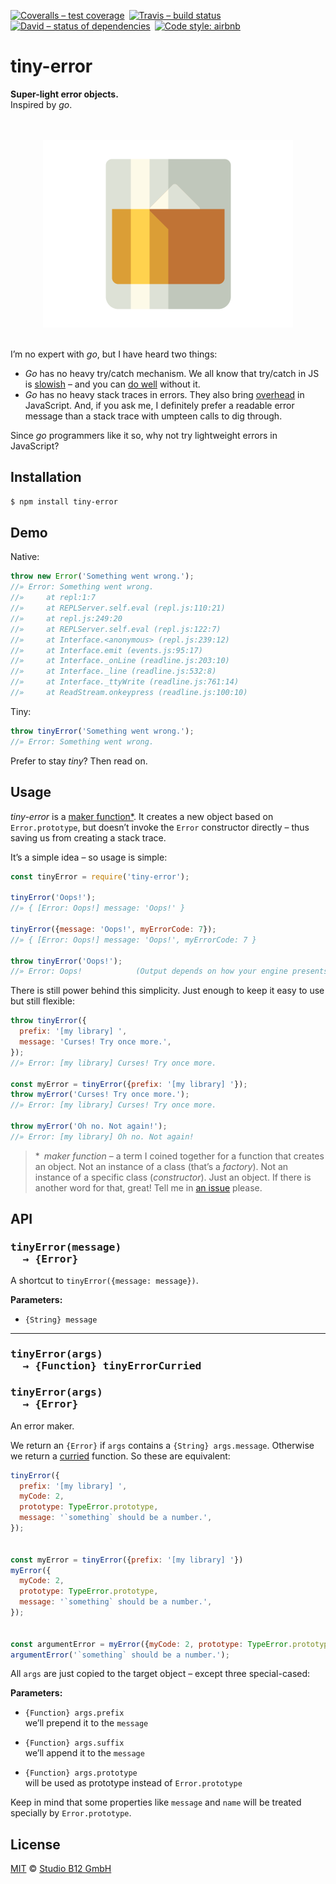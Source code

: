 [![Coveralls – test coverage
](https://img.shields.io/coveralls/studio-b12/tiny-error.svg?style=flat-square
)](https://coveralls.io/r/studio-b12/tiny-error
) [![Travis – build status
](https://img.shields.io/travis/studio-b12/tiny-error/master.svg?style=flat-square
)](https://travis-ci.org/studio-b12/tiny-error
) [![David – status of dependencies
](https://img.shields.io/david/studio-b12/tiny-error.svg?style=flat-square
)](https://david-dm.org/studio-b12/tiny-error
) [![Code style: airbnb
](https://img.shields.io/badge/code%20style-airbnb-blue.svg?style=flat-square
)](https://github.com/airbnb/javascript
)



tiny-error
==========

**Super-light error objects.**  
Inspired by *go*.

<p align="center"><a
  title="Graphic by the great Justin Mezzell"
  href="http://justinmezzell.tumblr.com/post/66281274442"
  >
  <br/>
  <br/>
  <img
    alt="lightweight"
    src="Readme/Lightweight.gif"
    width="400"
    height="300"
  />
  <br/>
  <br/>
</a></p>

I’m no expert with *go*, but I have heard two things:

* *Go* has no heavy try/catch mechanism. We all know that try/catch in JS is [slowish](https://jsperf.com/try-catch-performance-overhead) – and you can [do well](http://stackoverflow.com/a/3217308/2816199) without it.
* *Go* has no heavy stack traces in errors. They also bring [overhead](http://jsperf.com/new-error-vs-custom-error-object) in JavaScript. And, if you ask me, I definitely prefer a readable error message than a stack trace with umpteen calls to dig through.

Since *go* programmers like it so, why not try lightweight errors in JavaScript?




Installation
------------

```sh
$ npm install tiny-error
```




Demo
----

Native:

```js
throw new Error('Something went wrong.');
//» Error: Something went wrong.
//»     at repl:1:7
//»     at REPLServer.self.eval (repl.js:110:21)
//»     at repl.js:249:20
//»     at REPLServer.self.eval (repl.js:122:7)
//»     at Interface.<anonymous> (repl.js:239:12)
//»     at Interface.emit (events.js:95:17)
//»     at Interface._onLine (readline.js:203:10)
//»     at Interface._line (readline.js:532:8)
//»     at Interface._ttyWrite (readline.js:761:14)
//»     at ReadStream.onkeypress (readline.js:100:10)
```


Tiny:

```js
throw tinyError('Something went wrong.');
//» Error: Something went wrong.
```

Prefer to stay *tiny*? Then read on.




Usage
-----

*tiny-error* is a [maker function*](#maker-function). It creates a new object based on `Error.prototype`, but doesn’t invoke the `Error` constructor directly – thus saving us from creating a stack trace.

It’s a simple idea – so usage is simple:

```js
const tinyError = require('tiny-error');

tinyError('Oops!');
//» { [Error: Oops!] message: 'Oops!' }

tinyError({message: 'Oops!', myErrorCode: 7});
//» { [Error: Oops!] message: 'Oops!', myErrorCode: 7 }

throw tinyError('Oops!');
//» Error: Oops!            (Output depends on how your engine presents errors.)
```


There is still power behind this simplicity. Just enough to keep it easy to use but still flexible:

```js
throw tinyError({
  prefix: '[my library] ',
  message: 'Curses! Try once more.',
});
//» Error: [my library] Curses! Try once more.

const myError = tinyError({prefix: '[my library] '});
throw myError('Curses! Try once more.');
//» Error: [my library] Curses! Try once more.

throw myError('Oh no. Not again!');
//» Error: [my library] Oh no. Not again!
```

<a                                                      id="maker-function"></a>
> &ast;&ensp;*maker function* – a term I coined together for a function that creates an object. Not an instance of a class (that’s a *factory*). Not an instance of a specific class (*constructor*). Just an object. If there is another word for that, great! Tell me in [an issue](https://github.com/studio-b12/tiny-error/issues/new) please.




API
---


<h3><pre>
tinyError(message)
  → {Error}
</pre></h3>

A shortcut to `tinyError({message: message})`.

**Parameters:**

* `{String} message`


***


<h3><pre>
tinyError(args)
  → {Function} tinyErrorCurried
</pre></h3>

<h3><pre>
tinyError(args)
  → {Error}
</pre></h3>

An error maker.

We return an `{Error}` if `args` contains a `{String} args.message`. Otherwise we return a [curried][] function. So these are equivalent:

```js
tinyError({
  prefix: '[my library] ',
  myCode: 2,
  prototype: TypeError.prototype,
  message: '`something` should be a number.',
});


const myError = tinyError({prefix: '[my library] '})
myError({
  myCode: 2,
  prototype: TypeError.prototype,
  message: '`something` should be a number.',
});


const argumentError = myError({myCode: 2, prototype: TypeError.prototype});
argumentError('`something` should be a number.');
```


All `args` are just copied to the target object – except three special-cased:


**Parameters:**

* `{Function} args.prefix`  
  we’ll prepend it to the `message`

* `{Function} args.suffix`  
  we’ll append it to the `message`

* `{Function} args.prototype`  
  will be used as prototype instead of `Error.prototype`


Keep in mind that some properties like `message` and `name` will be treated specially by `Error.prototype`.

[curried]:  http://en.wikipedia.org/wiki/Currying




License
-------

[MIT][] © [Studio B12 GmbH][]

[MIT]: ./License.md
[Studio B12 GmbH]: http://studio-b12.de

